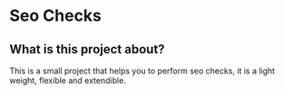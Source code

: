 # Seo Checks

## What is this project about?

This is a small project that helps you to perform seo checks, it is a light weight, flexible and extendible.